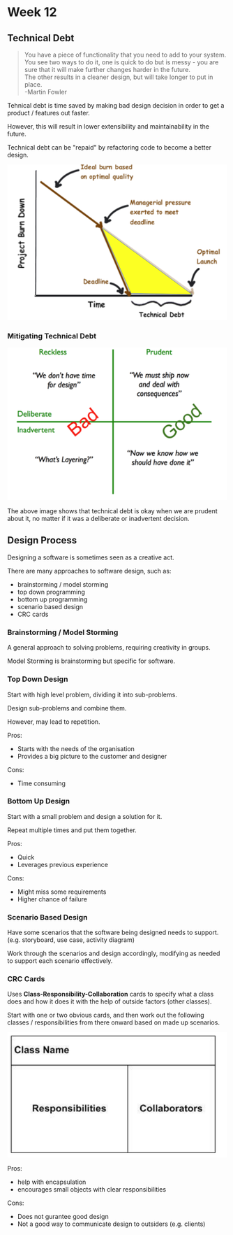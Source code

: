 # Week 12

## Technical Debt

> You have a piece of functionality that you need to add to your system. You see two ways to do it, one is quick to do but is messy - you are sure that it will make further changes harder in the future.  
> The other results in a cleaner design, but will take longer to put in place.  
> -Martin Fowler

Tehnical debt is time saved by making bad design decision in order to get a product / features out faster.

However, this will result in lower extensibility and maintainability in the future.

Technical debt can be "repaid" by refactoring code to become a better design.

![technical_debt](/assets/technical_debt.png)

### Mitigating Technical Debt

![technical_debt_situations](/assets/technical_debt_situations.png)

The above image shows that technical debt is okay when we are prudent about it, no matter if it was a deliberate or inadvertent decision.

## Design Process

Designing a software is sometimes seen as a creative act.

There are many approaches to software design, such as:

- brainstorming / model storming
- top down programming
- bottom up programming
- scenario based design
- CRC cards

### Brainstorming / Model Storming

A general approach to solving problems, requiring creativity in groups.

Model Storming is brainstorming but specific for software.

### Top Down Design

Start with high level problem, dividing it into sub-problems.

Design sub-problems and combine them.

However, may lead to repetition.

Pros:

- Starts with the needs of the organisation
- Provides a big picture to the customer and designer

Cons:

- Time consuming

### Bottom Up Design

Start with a small problem and design a solution for it.

Repeat multiple times and put them together.

Pros:

- Quick
- Leverages previous experience

Cons:

- Might miss some requirements
- Higher chance of failure

### Scenario Based Design

Have some scenarios that the software being designed needs to support. (e.g. storyboard, use case, activity diagram)

Work through the scenarios and design accordingly, modifying as needed to support each scenario effectively.

### CRC Cards

Uses **Class-Responsibility-Collaboration** cards to specify what a class does and how it does it with the help of outside factors (other classes).

Start with one or two obvious cards, and then work out the following classes / responsibilities from there onward based on made up scenarios.

![crc](/assets/crc.png)

Pros:

- help with encapsulation
- encourages small objects with clear responsibilities

Cons:

- Does not gurantee good design
- Not a good way to communicate design to outsiders (e.g. clients)
